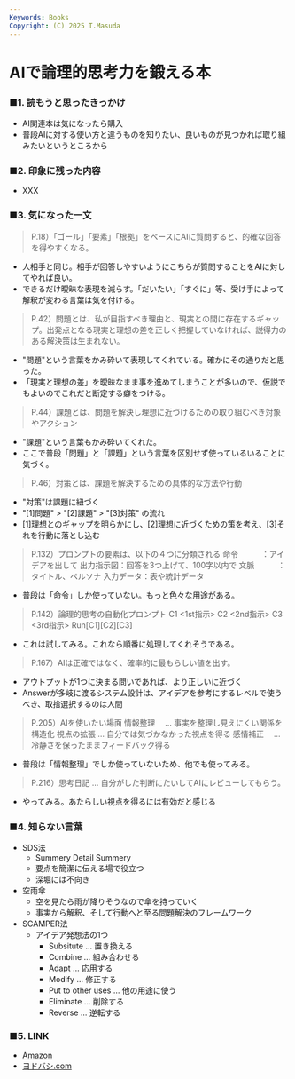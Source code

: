 ```yaml
---
Keywords: Books
Copyright: (C) 2025 T.Masuda
---
```


# AIで論理的思考力を鍛える本

### ■1. 読もうと思ったきっかけ

* AI関連本は気になったら購入
* 普段AIに対する使い方と違うものを知りたい、良いものが見つかれば取り組みたいというところから

### ■2. 印象に残った内容

* XXX

### ■3. 気になった一文

> P.18）「ゴール」「要素」「根拠」をベースにAIに質問すると、的確な回答を得やすくなる。

* 人相手と同じ。相手が回答しやすいようにこちらが質問することをAIに対してやれば良い。
* できるだけ曖昧な表現を減らす。「だいたい」「すぐに」等、受け手によって解釈が変わる言葉は気を付ける。

> P.42）問題とは、私が目指すべき理由と、現実との間に存在するギャップ。出発点となる現実と理想の差を正しく把握していなければ、説得力のある解決策は生まれない。

* "問題"という言葉をかみ砕いて表現してくれている。確かにその通りだと思った。
* 「現実と理想の差」を曖昧なまま事を進めてしまうことが多いので、仮説でもよいのでこれだと断定する癖をつける。

> P.44）課題とは、問題を解決し理想に近づけるための取り組むべき対象やアクション

* "課題"という言葉もかみ砕いてくれた。
* ここで普段「問題」と「課題」という言葉を区別せず使っているいることに気づく。

> P.46）対策とは、課題を解決するための具体的な方法や行動

* "対策"は課題に紐づく
* "[1]問題" > "[2]課題" > "[3]対策" の流れ
* [1]理想とのギャップを明らかにし、[2]理想に近づくための策を考え、[3]それを行動に落とし込む

> P.132）プロンプトの要素は、以下の４つに分類される
> 命令　　　：アイデアを出して
> 出力指示図：回答を3つ上げて、100字以内で
> 文脈　　　：タイトル、ペルソナ
> 入力データ：表や統計データ

* 普段は「命令」しか使っていない。もっと色々な用途がある。

> P.142）論理的思考の自動化プロンプト
> C1 <1st指示>
> C2 <2nd指示>
> C3 <3rd指示>
> Run[C1][C2][C3]

* これは試してみる。これなら順番に処理してくれそうである。

> P.167）AIは正確ではなく、確率的に最もらしい値を出す。

* アウトプットが1つに決まる問いであれば、より正しいに近づく
* Answerが多岐に渡るシステム設計は、アイデアを参考にするレベルで使うべき、取捨選択するのは人間

> P.205）AIを使いたい場面
> 情報整理　 … 事実を整理し見えにくい関係を構造化
> 視点の拡張 … 自分では気づかなかった視点を得る
> 感情補正　 … 冷静さを保ったままフィードバック得る

* 普段は「情報整理」でしか使っていないため、他でも使ってみる。

> P.216）思考日記 … 自分がした判断にたいしてAIにレビューしてもらう。

* やってみる。あたらしい視点を得るには有効だと感じる


### ■4. 知らない言葉
* SDS法
    * Summery Detail Summery
    * 要点を簡潔に伝える場で役立つ
    * 深堀には不向き
* 空雨傘
    * 空を見たら雨が降りそうなので傘を持っていく
    * 事実から解釈、そして行動へと至る問題解決のフレームワーク
* SCAMPER法
    * アイデア発想法の1つ
        * Subsitute … 置き換える
        * Combine … 組み合わせる
        * Adapt … 応用する
        * Modify … 修正する
        * Put to other uses … 他の用途に使う
        * Eliminate … 削除する
        * Reverse … 逆転する


### ■5. LINK
* [Amazon](https://www.amazon.co.jp/AI%E3%81%A7%E3%80%8C%E8%AB%96%E7%90%86%E7%9A%84%E6%80%9D%E8%80%83%E5%8A%9B%E3%80%8D%E3%82%92%E9%8D%9B%E3%81%88%E3%82%8B%E6%9C%AC-ChatGPT%E3%81%A8%E4%BC%9A%E8%A9%B1%E3%81%97%E3%81%AA%E3%81%8C%E3%82%89%E3%83%AD%E3%82%B8%E3%82%AB%E3%83%AB%E3%82%B7%E3%83%B3%E3%82%AD%E3%83%B3%E3%82%B0%E3%82%92%E6%B7%B1%E3%82%81%E3%82%8B-%E7%80%A7%E5%86%85-%E8%B3%A2-ebook/dp/B0FG2C3PNC/ref=sr_1_1?crid=3P6ZAPF7IZYWQ&dib=eyJ2IjoiMSJ9.HcEe1qrqzr40hPfAAIWfdtpHnuUNyEEzUC5YKDVG9AUeIFv4G4W6fakuhu-YawLdpTBAilU-UelLjssIyVIgpyMSZAas23cdmgHB2vKYJkSCKVK6hwL6fB_plwsmjr9OmWx2xsNjzFlaMQ0GJRhDnUMlcua8Ngro4A-YC0lQKnr5ksKiRlfxU10YFft80Ct1vqWEf-9N1pHBEDQ8XGRMqpsB1FV4zLV0Y4ETtehLONTAQysDx758EgmRkVvlbb7ZwZT_X3wHWm1D3bDYiowTg4j6pE8IT1L5eM0if5v8SNo.TX5eToeZcRggVNmGGSL0xqozmOfu5hFoRikaGEj2_jg&dib_tag=se&keywords=ai%E3%81%A7%E8%AB%96%E7%90%86%E7%9A%84%E6%80%9D%E8%80%83%E3%82%92%E9%8D%9B%E3%81%88%E3%82%8B%E6%9C%AC&qid=1758505357&sprefix=AI%E3%81%A7%E8%AB%96%E7%90%86%E7%9A%84%2Caps%2C187&sr=8-1)
* [ヨドバシ.com](https://www.yodobashi.com/product/100000086602930428/)

